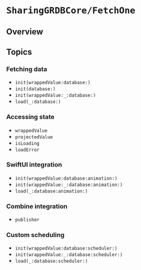 # ``SharingGRDBCore/FetchOne``

## Overview

## Topics

### Fetching data

- ``init(wrappedValue:database:)``
- ``init(database:)``
- ``init(wrappedValue:_:database:)``
- ``load(_:database:)``

### Accessing state

- ``wrappedValue``
- ``projectedValue``
- ``isLoading``
- ``loadError``

### SwiftUI integration

- ``init(wrappedValue:database:animation:)``
- ``init(wrappedValue:_:database:animation:)``
- ``load(_:database:animation:)``

### Combine integration

- ``publisher``

### Custom scheduling

- ``init(wrappedValue:database:scheduler:)``
- ``init(wrappedValue:_:database:scheduler:)``
- ``load(_:database:scheduler:)``
